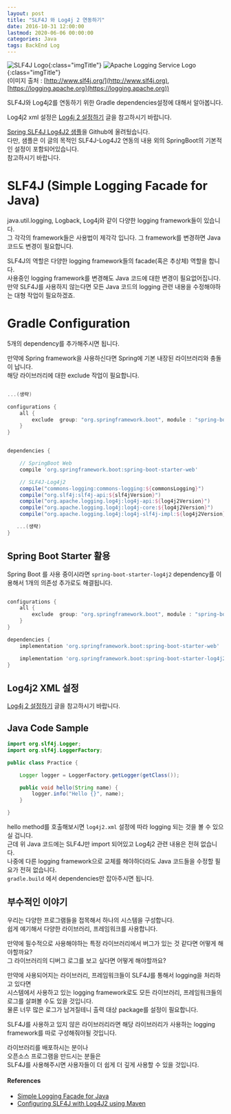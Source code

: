 ```yaml
---
layout: post
title: "SLF4J 와 Log4j 2 연동하기"
date: 2016-10-31 12:00:00 
lastmod: 2020-06-06 00:00:00 
categories: Java
tags: BackEnd Log
---
```


![SLF4J Logo ](http://www.slf4j.org/images/logos/slf4j-logo.jpg){:class="imgTitle"} 
![Apache Logging Service Logo](https://logging.apache.org/log4j/2.x/images/ls-logo.jpg){:class="imgTitle"}  
(이미지 출처 : [http://www.slf4j.org/](http://www.slf4j.org), [https://logging.apache.org](https://logging.apache.org))  

SLF4J와 Log4j2를 연동하기 위한 Gradle dependencies설정에 대해서 알아봅니다.  

Log4j2 xml 설정은 [Log4j 2 설정하기](/java/Log4j2.html) 글을 참고하시기 바랍니다.  

<!--more-->

[Spring SLF4J Log4J2 샘플](https://github.com/dveamer/SpringBootSample/tree/master/SLF4J_Log4J2)을 Github에 올려뒀습니다.  
다만, 샘플은 이 글의 목적인 SLF4J-Log4J2 연동의 내용 외의 SpringBoot의 기본적인 설정이 포함되어있습니다.  
참고하시기 바랍니다.  

# SLF4J (Simple Logging Facade for Java)

java.util.logging, Logback, Log4j와 같이 다양한 logging framework들이 있습니다.  
그 각각의 framework들은 사용법이 제각각 입니다. 그 framework를 변경하면 Java 코드도 변경이 필요합니다.  

SLF4J의 역할은 다양한 logging framework들의 facade(혹은 추상체) 역할을 합니다.  
사용중인 logging framework를 변경해도 Java 코드에 대한 변경이 필요없어집니다.  
만약 SLF4J를 사용하지 않는다면 모든 Java 코드의 logging 관련 내용을 수정해야하는 대형 작업이 필요하겠죠.  

# Gradle Configuration

5개의 dependency를 추가해주시면 됩니다.  

만약에 Spring framework을 사용하신다면 Spring에 기본 내장된 라이브러리와 충돌이 납니다.  
해당 라이브러리에 대한 exclude 작업이 필요합니다.  

~~~gradle

...(생략)

configurations {
    all {
        exclude  group: "org.springframework.boot", module : "spring-boot-starter-logging"
    }
}


dependencies {

    // SpringBoot Web
    compile 'org.springframework.boot:spring-boot-starter-web'

    // SLF4J-Log4j2
    compile("commons-logging:commons-logging:${commonsLogging}")
    compile("org.slf4j:slf4j-api:${slf4jVersion}")
    compile("org.apache.logging.log4j:log4j-api:${log4j2Version}")
    compile("org.apache.logging.log4j:log4j-core:${log4j2Version}")
    compile("org.apache.logging.log4j:log4j-slf4j-impl:${log4j2Version}")

   ...(생략)
}
~~~


## Spring Boot Starter 활용

Spring Boot 를 사용 중이시라면 ```spring-boot-starter-log4j2``` dependency를 이용해서 1개의 의존성 추가로도 해결됩니다.  

~~~gradle

configurations {
    all {
        exclude  group: "org.springframework.boot", module : "spring-boot-starter-logging"
    }
}

dependencies {
    implementation 'org.springframework.boot:spring-boot-starter-web'

    implementation 'org.springframework.boot:spring-boot-starter-log4j2'
}

~~~

## Log4j2 XML 설정

[Log4j 2 설정하기](/java/Log4j2.html) 글을 참고하시기 바랍니다.  

## Java Code Sample

~~~java
import org.slf4j.Logger;
import org.slf4j.LoggerFactory;

public class Practice {

    Logger logger = LoggerFactory.getLogger(getClass());

    public void hello(String name) {
        logger.info("Hello {}", name);
    }

}
~~~

hello method를 호출해보시면 ```log4j2.xml``` 설정에 따라 logging 되는 것을 볼 수 있으실 겁니다.  
근데 위 Java 코드에는 SLF4J만 import 되어있고 Log4j2 관련 내용은 전혀 없습니다.  
나중에 다른 logging framework으로 교체를 해야하더라도 Java 코드들을 수정할 필요가 전혀 없습니다.  
```gradle.build``` 에서 dependencies만 잡아주시면 됩니다.  

## 부수적인 이야기

우리는 다양한 프로그램들을 접목해서 하나의 시스템을 구성합니다.  
쉽게 얘기해서 다양한 라이브러리, 프레임워크를 사용합니다.  

만약에 필수적으로 사용해야하는 특정 라이브러리에서 버그가 있는 것 같다면 어떻게 해야할까요?  
그 라이브러리의 디버그 로그를 보고 싶다면 어떻게 해야할까요?  
  
만약에 사용되어지는 라이브러리, 프레임워크들이 SLF4J를 통해서 logging을 처리하고 있다면  
시스템에서 사용하고 있는 logging framework로도 모든 라이브러리, 프레임워크들의 로그를 살펴볼 수도 있을 것입니다.  
물론 너무 많은 로그가 남겨질테니 출력 대상 package를 설정이 필요합니다.  

SLF4J를 사용하고 있지 않은 라이브러리라면 해당 라이브러리가 사용하는 logging framework를 따로 구성해줘야될 것입니다.  

라이브러리를 배포하시는 분이나  
오픈소스 프로그램을 만드시는 분들은  
SLF4J를 사용해주시면 사용자들이 더 쉽게 더 깊게 사용할 수 있을 것입니다.  

#### References
  * [Simple Logging Facade for Java](http://www.slf4j.org/)
  * [Configuring SLF4J with Log4J2 using Maven](http://whoopdicity.blogspot.kr/2014/04/configuring-slf4j-with-log4j2-using.html)
